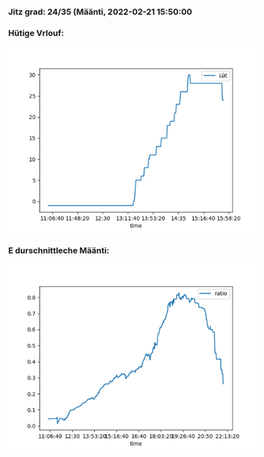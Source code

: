 ### Jitz grad: 24/35 (Määnti, 2022-02-21 15:50:00

### Hütige Vrlouf:
![Graph](Today.png)

### E durschnittleche Määnti:
![Graph](Määnti.png)